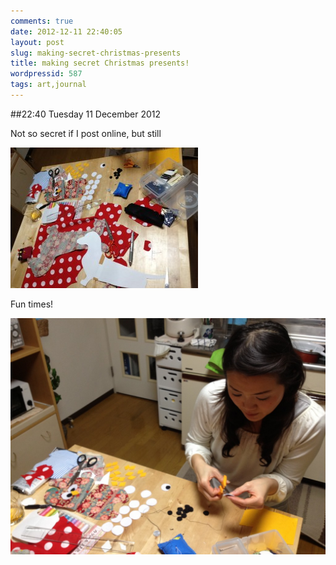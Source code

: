 ```yaml
---
comments: true
date: 2012-12-11 22:40:05
layout: post
slug: making-secret-christmas-presents
title: making secret Christmas presents!
wordpressid: 587
tags: art,journal
---
```


##22:40 Tuesday 11 December 2012

Not so secret if I post online, but still

[![](/images/2012/12/IMG_3265-300x225.jpg)](/images/2012/12/IMG_3265.jpg)

Fun times!

[![](/images/2012/12/IMG_3269-1024x768.jpg)](/images/2012/12/IMG_3269.jpg)
